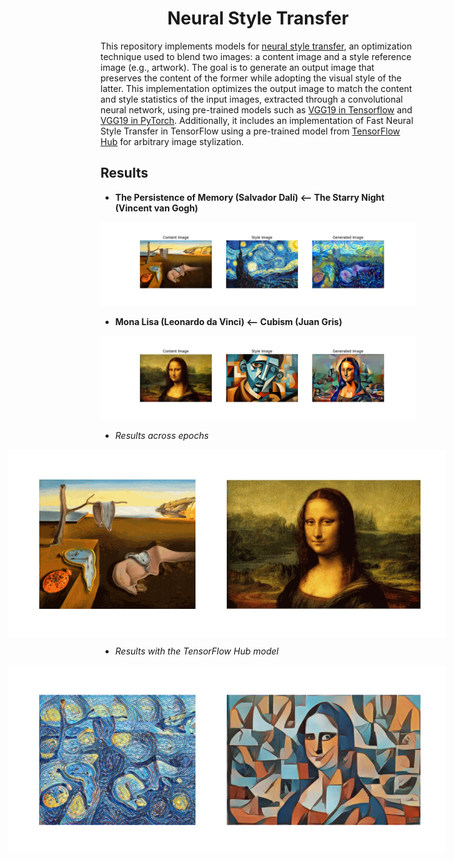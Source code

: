 # <h1 align="center">**Neural Style Transfer**</h1>

This repository implements models for [neural style transfer](https://arxiv.org/abs/1508.06576), an optimization technique used to blend two images: a content image and a style reference image (e.g., artwork). The goal is to generate an output image that preserves the content of the former while adopting the visual style of the latter. This implementation optimizes the output image to match the content and style statistics of the input images, extracted through a convolutional neural network, using pre-trained models such as [VGG19 in Tensorflow](https://www.tensorflow.org/api_docs/python/tf/keras/applications/VGG19) and [VGG19 in PyTorch](https://pytorch.org/vision/main/models/generated/torchvision.models.vgg19.html). Additionally, it includes an implementation of Fast Neural Style Transfer in TensorFlow using a pre-trained model from [TensorFlow Hub](https://tfhub.dev/) for arbitrary image stylization.

## **Results**

- **The Persistence of Memory (Salvador Dalí) <-- The Starry Night (Vincent van Gogh)**

<p align="center">
<img src="images/neural_style_transfer/persistence_memory_starry_night/last_image.png"> 
</p>

- **Mona Lisa (Leonardo da Vinci) <-- Cubism (Juan Gris)**

<p align="center">
<img src="images/neural_style_transfer/mona_lisa_cubism/last_image.png"> 
</p>

- *Results across epochs*

<div style="display: flex; justify-content: center;">
    <div style="display: flex; justify-content: center; max-width: 800px;">
        <img src="images/neural_style_transfer/persistence_memory_starry_night/persistence_memory_starry_night.gif" style="width: 400px; margin-left: -100px;">
        <img src="images/neural_style_transfer/mona_lisa_cubism/mona_lisa_cubism.gif" style="width: 400px; margin-left: -100px;">
    </div>
</div>

- *Results with the TensorFlow Hub model*

<div style="display: flex; justify-content: center;">
    <div style="display: flex; justify-content: center; max-width: 800px;">
        <img src="images/fast_neural_style_transfer/persistence_memory_starry_night/gen_image.png" style="width: 400px; margin-left: -100px;">
        <img src="images/fast_neural_style_transfer/mona_lisa_cubism/gen_image.png" style="width: 400px; margin-left: -100px;">
    </div>
</div>